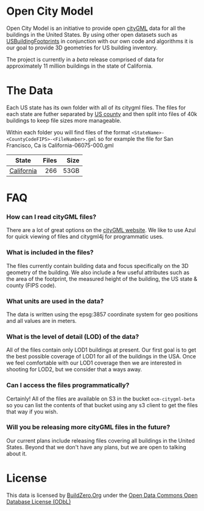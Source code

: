 # Open City Model
Open City Model is an initiative to provide open [cityGML](https://www.citygml.org) data for all the buildings in the United States.  By using other open datasets such as [USBuildingFootprints](https://github.com/Microsoft/USBuildingFootprints) in conjunction with our own code and algorithms it is our goal to provide 3D geometries for US building inventory.

The project is currently in a *beta* release comprised of data for approximately 11 million buildings in the state of California.


# The Data

Each US state has its own folder with all of its citygml files.  The files for each state are futher separated by [US county](https://www.census.gov/geo/reference/codes/cou.html) and then split into files of 40k buildings to keep file sizes more manageable.  

Within each folder you will find files of the format `<StateName>-<CountyCodeFIPS>-<FileNumber>.gml` so for example the file for San Francisco, Ca is California-06075-000.gml

| State        | Files        | Size  |
| ------------ |-------------:| -----:|
| [California](http://ocm-citygml-beta.s3-website-us-east-1.amazonaws.com/California/) | 266          | 53GB |


# FAQ

### How can I read cityGML files?
There are a lot of great options on the [cityGML website](https://www.citygml.org/software/).  We like to use Azul for quick viewing of files and citygml4j for programmatic uses.

### What is included in the files?
The files currently contain building data and focus specifically on the 3D geometry of the building.  We also include a few useful attributes such as the area of the footprint, the measured height of the building, the US state & county (FIPS code).

### What units are used in the data?
The data is written using the epsg:3857 coordinate system for geo positions and all values are in meters.

### What is the level of detail (LOD) of the data?
All of the files contain only LOD1 buildings at present.  Our first goal is to get the best possible coverage of LOD1 for all of the buildings in the USA.  Once we feel comfortable with our LOD1 coverage then we are interested in shooting for LOD2, but we consider that a ways away.

### Can I access the files programmatically?
Certainly!  All of the files are available on S3 in the bucket `ocm-citygml-beta` so you can list the contents of that bucket using any s3 client to get the files that way if you wish.

### Will you be releasing more cityGML files in the future?
Our current plans include releasing files covering all buildings in the United States.  Beyond that we don't have any plans, but we are open to talking about it.


# License
This data is licensed by [BuildZero.Org](http://www.buildzero.org) under the [Open Data Commons Open Database License (ODbL)](https://opendatacommons.org/licenses/odbl/)
